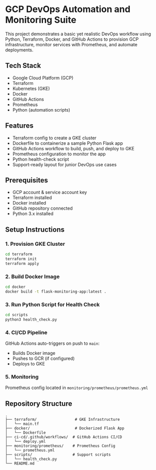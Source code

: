 # GCP DevOps Automation and Monitoring Suite

This project demonstrates a basic yet realistic DevOps workflow using Python, Terraform, Docker, and GitHub Actions to provision GCP infrastructure, monitor services with Prometheus, and automate deployments.

## Tech Stack
- Google Cloud Platform (GCP)
- Terraform
- Kubernetes (GKE)
- Docker
- GitHub Actions
- Prometheus
- Python (automation scripts)

## Features
- Terraform config to create a GKE cluster
- Dockerfile to containerize a sample Python Flask app
- GitHub Actions workflow to build, push, and deploy to GKE
- Prometheus configuration to monitor the app
- Python health-check script
- Support-ready layout for junior DevOps use cases

## Prerequisites
- GCP account & service account key
- Terraform installed
- Docker installed
- GitHub repository connected
- Python 3.x installed

## Setup Instructions

### 1. Provision GKE Cluster
```bash
cd terraform
terraform init
terraform apply
```

### 2. Build Docker Image
```bash
cd docker
docker build -t flask-monitoring-app:latest .
```

### 3. Run Python Script for Health Check
```bash
cd scripts
python3 health_check.py
```

### 4. CI/CD Pipeline
GitHub Actions auto-triggers on push to `main`:
- Builds Docker image
- Pushes to GCR (if configured)
- Deploys to GKE

### 5. Monitoring
Prometheus config located in `monitoring/prometheus/prometheus.yml`

## Repository Structure

```
.
├── terraform/                 # GKE Infrastructure
│   └── main.tf
├── docker/                    # Dockerized Flask App
│   └── Dockerfile
├── ci-cd/.github/workflows/  # GitHub Actions CI/CD
│   └── deploy.yml
├── monitoring/prometheus/    # Prometheus Config
│   └── prometheus.yml
├── scripts/                  # Support scripts
│   └── health_check.py
└── README.md
```
